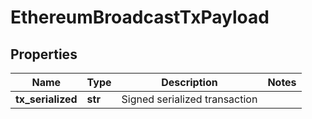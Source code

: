 # EthereumBroadcastTxPayload


## Properties
Name | Type | Description | Notes
------------ | ------------- | ------------- | -------------
**tx_serialized** | **str** | Signed serialized transaction | 


